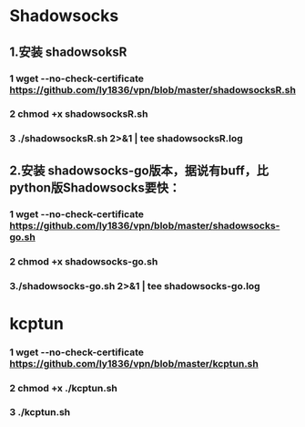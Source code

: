 # Shadowsocks

## 1.安装 shadowsoksR
### 1 wget --no-check-certificate https://github.com/ly1836/vpn/blob/master/shadowsocksR.sh
### 2 chmod +x shadowsocksR.sh
### 3 ./shadowsocksR.sh 2>&1 | tee shadowsocksR.log

## 2.安装 shadowsocks-go版本，据说有buff，比python版Shadowsocks要快：
### 1 wget --no-check-certificate https://github.com/ly1836/vpn/blob/master/shadowsocks-go.sh
### 2 chmod +x shadowsocks-go.sh
### 3./shadowsocks-go.sh 2>&1 | tee shadowsocks-go.log


# kcptun
### 1 wget --no-check-certificate https://github.com/ly1836/vpn/blob/master/kcptun.sh
### 2 chmod +x ./kcptun.sh
### 3 ./kcptun.sh


